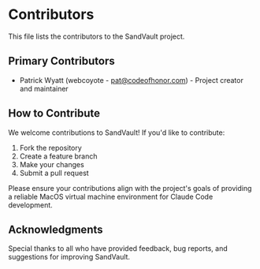# Contributors

This file lists the contributors to the SandVault project.

## Primary Contributors

- Patrick Wyatt (webcoyote - pat@codeofhonor.com) - Project creator and maintainer

## How to Contribute

We welcome contributions to SandVault! If you'd like to contribute:

1. Fork the repository
2. Create a feature branch
3. Make your changes
4. Submit a pull request

Please ensure your contributions align with the project's goals of providing a reliable MacOS virtual machine environment for Claude Code development.

## Acknowledgments

Special thanks to all who have provided feedback, bug reports, and suggestions for improving SandVault.
